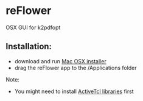reFlower
========

OSX GUI for k2pdfopt


Installation:
-----

* download and run [Mac OSX installer](http://dl.dropbox.com/u/26899933/reFlowerInstaller.dmg)
* drag the reFlower app to the /Applications folder

Note:

* You might need to install [ActiveTcl libraries](http://www.activestate.com/activetcl/downloads/thank-you?dl=http://downloads.activestate.com/ActiveTcl/releases/8.5.13.0/ActiveTcl8.5.13.0.296436-macosx10.5-i386-x86_64-threaded.dmg) first